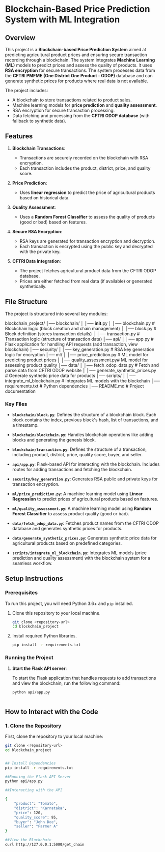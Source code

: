 # Blockchain-Based Price Prediction System with ML Integration

## Overview

This project is a **Blockchain-based Price Prediction System** aimed at predicting agricultural product prices and ensuring secure transaction recording through a blockchain. The system integrates **Machine Learning (ML)** models to predict prices and assess the quality of products. It uses **RSA encryption** for secure transactions. The system processes data from the **CFTRI PMFME (One District One Product - ODOP)** database and can generate synthetic prices for products where real data is not available.

The project includes:
- A blockchain to store transactions related to product sales.
- Machine learning models for **price prediction** and **quality assessment**.
- RSA encryption for secure transaction processing.
- Data fetching and processing from the **CFTRI ODOP database** (with fallback to synthetic data).

## Features

1. **Blockchain Transactions**: 
   - Transactions are securely recorded on the blockchain with RSA encryption.
   - Each transaction includes the product, district, price, and quality score.

2. **Price Prediction**:
   - Uses **linear regression** to predict the price of agricultural products based on historical data.
   
3. **Quality Assessment**:
   - Uses a **Random Forest Classifier** to assess the quality of products (good or bad) based on features.
   
4. **Secure RSA Encryption**:
   - RSA keys are generated for transaction encryption and decryption.
   - Each transaction is encrypted using the public key and decrypted with the private key.

5. **CFTRI Data Integration**:
   - The project fetches agricultural product data from the CFTRI ODOP database.
   - Prices are either fetched from real data (if available) or generated synthetically.

## File Structure

The project is structured into several key modules:

blockchain_project/
│── blockchain/
│   │── __init__.py
│   │── blockchain.py        # Blockchain logic (block creation and chain management)
│   │── block.py             # Block definition (stores transaction details)
│   │── transaction.py       # Transaction logic (structure of transaction data)
│── api/
│   │── app.py               # Flask application for handling API requests (add transaction, view blockchain)
│── security/
│   │── key_generation.py    # RSA key generation logic for encryption
│── ml/
│   │── price_prediction.py  # ML model for predicting product prices
│   │── quality_assessment.py# ML model for assessing product quality
│── data/
│   │── fetch_odop_data.py   # Fetch and parse data from CFTRI ODOP website
│   │── generate_synthetic_prices.py  # Generate synthetic price data for products
│── scripts/
│   │── integrate_ml_blockchain.py  # Integrates ML models with the blockchain
│── requirements.txt         # Python dependencies
│── README.md                # Project documentation


### Key Files

- **`blockchain/block.py`**: Defines the structure of a blockchain block. Each block contains the index, previous block's hash, list of transactions, and a timestamp.
  
- **`blockchain/blockchain.py`**: Handles blockchain operations like adding blocks and generating the genesis block.

- **`blockchain/transaction.py`**: Defines the structure of a transaction, including product, district, price, quality score, buyer, and seller.

- **`api/app.py`**: Flask-based API for interacting with the blockchain. Includes routes for adding transactions and fetching the blockchain.

- **`security/key_generation.py`**: Generates RSA public and private keys for transaction encryption.

- **`ml/price_prediction.py`**: A machine learning model using **Linear Regression** to predict prices of agricultural products based on features.

- **`ml/quality_assessment.py`**: A machine learning model using **Random Forest Classifier** to assess product quality (good or bad).

- **`data/fetch_odop_data.py`**: Fetches product names from the CFTRI ODOP database and generates synthetic prices for products.

- **`data/generate_synthetic_prices.py`**: Generates synthetic price data for agricultural products based on predefined categories.

- **`scripts/integrate_ml_blockchain.py`**: Integrates ML models (price prediction and quality assessment) with the blockchain system for a seamless workflow.

## Setup Instructions

### Prerequisites

To run this project, you will need Python 3.6+ and `pip` installed.

1. Clone this repository to your local machine.

    ```bash
    git clone <repository-url>
    cd blockchain_project
    ```

2. Install required Python libraries.

    ```bash
    pip install -r requirements.txt
    ```

### Running the Project

1. **Start the Flask API server**:
   
   To start the Flask application that handles requests to add transactions and view the blockchain, run the following command:

   ```bash
   python api/app.py



## How to Interact with the Code

### 1. Clone the Repository

First, clone the repository to your local machine:

```bash
git clone <repository-url>
cd blockchain_project


## Install Dependencies
pip install -r requirements.txt

##Running the Flask API Server
python api/app.py

##Interacting with the API

{
    "product": "Tomato",
    "district": "Karnataka",
    "price": 120,
    "quality_score": 95,
    "buyer": "John Doe",
    "seller": "Farmer A"
}

##View the Blockchain
curl http://127.0.0.1:5000/get_chain

